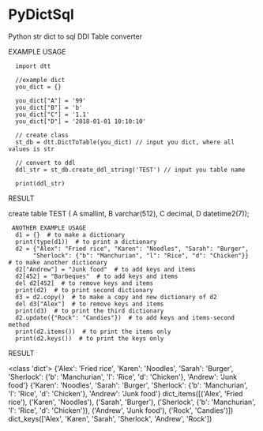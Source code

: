 # PyDictSql
Python str dict to sql DDl Table converter

EXAMPLE USAGE

      import dtt
      
      //example dict
      you_dict = {}
      
      you_dict["A"] = '99'
      you_dict["B"] = 'b'
      you_dict["C"] = '1.1'
      you_dict["D"] = '2018-01-01 10:10:10'

      // create class
      st_db = dtt.DictToTable(you_dict) // input you dict, where all values is str
      
      // convert to ddl
      ddl_str = st_db.create_ddl_string('TEST') // input you table name

      print(ddl_str)

RESULT

  create table TEST (
  A smallint,
  B varchar(512),
  C decimal,
  D datetime2(7));


     ANOTHER EXAMPLE USAGE
      d1 = {}  # to make a dictionary
      print(type(d1))  # to print a dictionary
      d2 = {"Alex": "Fried rice", "Karen": "Noodles", "Sarah": "Burger",
           "Sherlock": {"b": "Manchurian", "l": "Rice", "d": "Chicken"}}  # to make another dictionary
      d2["Andrew"] = "Junk food"  # to add keys and items
      d2[452] = "Barbeques"  # to add keys and items
      del d2[452]  # to remove keys and items
      print(d2)  # to print second dictionary
      d3 = d2.copy()  # to make a copy and new dictionary of d2
      del d3["Alex"]  # to remove keys and items
      print(d3)  # to print the third dictionary
      d2.update({"Rock": "Candies"})  # to add keys and items-second method
      print(d2.items())  # to print the items only
      print(d2.keys())  # to print the keys only
     
 RESULT
 
 <class 'dict'>
{'Alex': 'Fried rice', 'Karen': 'Noodles', 'Sarah': 'Burger', 'Sherlock': {'b': 'Manchurian', 'l': 'Rice', 'd': 'Chicken'}, 'Andrew': 'Junk food'}
{'Karen': 'Noodles', 'Sarah': 'Burger', 'Sherlock': {'b': 'Manchurian', 'l': 'Rice', 'd': 'Chicken'}, 'Andrew': 'Junk food'}
dict_items([('Alex', 'Fried rice'), ('Karen', 'Noodles'), ('Sarah', 'Burger'), ('Sherlock', {'b': 'Manchurian', 'l': 'Rice', 'd': 'Chicken'}), ('Andrew', 'Junk food'), ('Rock', 'Candies')])
dict_keys(['Alex', 'Karen', 'Sarah', 'Sherlock', 'Andrew', 'Rock'])

